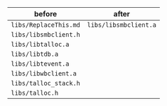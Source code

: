 	 
before | after
------------- | -------------
`libs/ReplaceThis.md`   | `libs/libsmbclient.a`   
 | `libs/libsmbclient.h`  
 | `libs/libtalloc.a`  
 | `libs/libtdb.a`  
 | `libs/libtevent.a`  
 | `libs/libwbclient.a`  
 | `libs/talloc_stack.h`  
 | `libs/talloc.h`  
